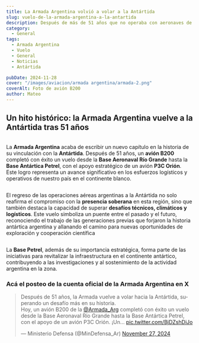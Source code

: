 ```yaml
---
title: La Armada Argentina volvió a volar a la Antártida
slug: vuelo-de-la-armada-argentina-a-la-antartida
description: Después de más de 51 años que no operaba con aeronaves de ala fija desde la Antártida.
category:
  - General
tags:
  - Armada Argentina
  - Vuelo
  - General
  - Noticias
  - Antártida

pubDate: 2024-11-28
cover: "/images/aviacion/armada argentina/armada-2.png"
coverAlt: Foto de avión B200
author: Mateo
---
```


## Un hito histórico: la Armada Argentina vuelve a la Antártida tras 51 años

<img src="/images/aviacion/armada argentina/armada3.png" alt="">

La **Armada Argentina** acaba de escribir un nuevo capítulo en la historia de su vinculación con la **Antártida**. Después de 51 años, un **avión B200** completó con éxito un vuelo desde la **Base Aeronaval Río Grande** hasta la **Base Antártica Petrel**, con el apoyo estratégico de un avión **P3C Orión**. Este logro representa un avance significativo en los esfuerzos logísticos y operativos de nuestro país en el continente blanco.

<img src="/images/aviacion/armada argentina/armada4.png" alt="">

El regreso de las operaciones aéreas argentinas a la Antártida no solo reafirma el compromiso con la **presencia soberana** en esta región, sino que también destaca la capacidad de superar **desafíos técnicos, climáticos y logísticos**. Este vuelo simboliza un puente entre el pasado y el futuro, reconociendo el trabajo de las generaciones previas que forjaron la historia antártica argentina y allanando el camino para nuevas oportunidades de exploración y cooperación científica

<img src="/images/aviacion/armada argentina/armada-antartida.jpg" alt="">

La **Base Petrel**, además de su importancia estratégica, forma parte de las iniciativas para revitalizar la infraestructura en el continente antártico, contribuyendo a las investigaciones y al sostenimiento de la actividad argentina en la zona.

### Acá el posteo de la cuenta oficial de la Armada Argentina en X

<blockquote class="twitter-tweet"><p lang="es" dir="ltr" >Después de 51 años, la Armada vuelve a volar hacia la Antártida, superando un desafío más en su historia. <br>Hoy, un avión B200 de la <a href="https://twitter.com/Armada_Arg?ref_src=twsrc%5Etfw" target="_blank">@Armada_Arg</a> completó con éxito un vuelo desde la Base Aeronaval Río Grande hasta la Base Antártica Petrel, con el apoyo de un avión P3C Orión. ¡Un… <a href="https://t.co/BjDZshDiJo">pic.twitter.com/BjDZshDiJo</a></p>&mdash; Ministerio Defensa (@MinDefensa_Ar) <a href="https://twitter.com/MinDefensa_Ar/status/1861826412509860026?ref_src=twsrc%5Etfw">November 27, 2024</a></blockquote> <script async src="https://platform.twitter.com/widgets.js" charset="utf-8"></script>

